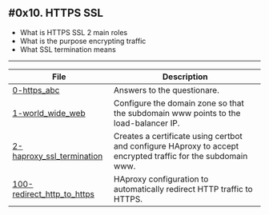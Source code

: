 #0x10. HTTPS SSL
---
- What is HTTPS SSL 2 main roles
- What is the purpose encrypting traffic
- What SSL termination means
---
| File | Description |
| --- | --- |
| [0-https_abc]() | Answers to the questionare. |
| [1-world_wide_web]() |Configure the domain zone so that the subdomain www points to the load-balancer IP. |
| [2-haproxy_ssl_termination]() | Creates a certificate using certbot and configure HAproxy to accept encrypted traffic for the subdomain www.|
| [ 100-redirect_http_to_https]() | HAproxy configuration to automatically redirect HTTP traffic to HTTPS. |

